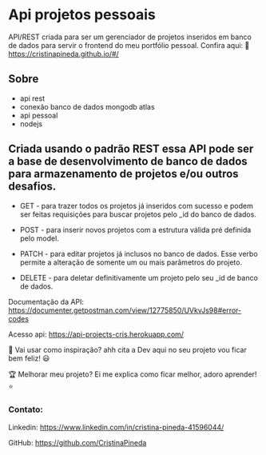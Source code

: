 # Api projetos pessoais

API/REST criada para ser um gerenciador de projetos inseridos em banco de dados para servir o frontend do meu portfólio pessoal.
Confira aqui: :dart:
https://cristinapineda.github.io/#/ 

## Sobre

* api rest
* conexão banco de dados mongodb atlas
* api pessoal
* nodejs

## Criada usando o padrão REST essa API pode ser a base de desenvolvimento de banco de dados para armazenamento de projetos e/ou outros desafios.

* GET - para trazer todos os projetos já inseridos com sucesso e podem ser feitas requisições para buscar projetos pelo _id do banco de dados.

* POST - para inserir novos projetos com a estrutura válida pré definida pelo model.

* PATCH - para editar projetos já inclusos no banco de dados. Esse verbo permite a alteração de somente um ou mais parâmetros do projeto.

* DELETE - para deletar definitivamente um projeto pelo seu _id de banco de dados.


Documentação da API: 
https://documenter.getpostman.com/view/12775850/UVkvJs98#error-codes

Acesso api: 
https://api-projects-cris.herokuapp.com/

:tada: Vai usar como inspiração? ahh cita a Dev aqui no seu projeto vou ficar bem feliz! :smiley:

:trophy: Melhorar meu projeto? Ei me explica como ficar melhor, adoro aprender! :star:

### Contato:
Linkedin: https://www.linkedin.com/in/cristina-pineda-41596044/

GitHub: https://github.com/CristinaPineda

